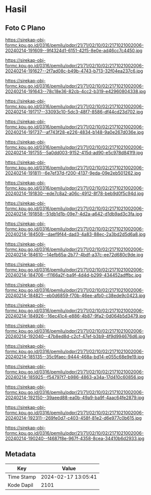 # Hasil

## Foto C Plano

https://sirekap-obj-formc.kpu.go.id/0316/pemilu/pdpr/21/71/02/10/02/2171021002006-20240214-191609--9f4324d1-6151-42f5-8e0e-ad46cc7c4450.jpg

https://sirekap-obj-formc.kpu.go.id/0316/pemilu/pdpr/21/71/02/10/02/2171021002006-20240214-191627--2f7ad08c-b49b-4743-b713-32f04ea237c6.jpg

https://sirekap-obj-formc.kpu.go.id/0316/pemilu/pdpr/21/71/02/10/02/2171021002006-20240214-191643--78c18e36-82cb-4cc2-b319-e42960804338.jpg

https://sirekap-obj-formc.kpu.go.id/0316/pemilu/pdpr/21/71/02/10/02/2171021002006-20240214-191717--33093c10-5dc3-48f7-8586-df44cd23d702.jpg

https://sirekap-obj-formc.kpu.go.id/0316/pemilu/pdpr/21/71/02/10/02/2171021002006-20240214-191737--af743f28-e226-4834-b148-9a0e267d036e.jpg

https://sirekap-obj-formc.kpu.go.id/0316/pemilu/pdpr/21/71/02/10/02/2171021002006-20240214-191755--5a0dd003-9152-415d-ad90-e5c978d841f9.jpg

https://sirekap-obj-formc.kpu.go.id/0316/pemilu/pdpr/21/71/02/10/02/2171021002006-20240214-191811--6e7ef37d-f200-4137-9eda-09e2eb501262.jpg

https://sirekap-obj-formc.kpu.go.id/0316/pemilu/pdpr/21/71/02/10/02/2171021002006-20240214-191830--ede7c8a2-a06c-4912-8f78-beb9d0f5c94d.jpg

https://sirekap-obj-formc.kpu.go.id/0316/pemilu/pdpr/21/71/02/10/02/2171021002006-20240214-191858--51db1d1b-09e7-4d2a-a642-d1db9ad3c3fa.jpg

https://sirekap-obj-formc.kpu.go.id/0316/pemilu/pdpr/21/71/02/10/02/2171021002006-20240214-184509--daef9f44-dad3-4a83-88ec-2a3bd2d5d6a8.jpg

https://sirekap-obj-formc.kpu.go.id/0316/pemilu/pdpr/21/71/02/10/02/2171021002006-20240214-184610--14efb65a-2b77-4bdf-a37c-ee72d680c9de.jpg

https://sirekap-obj-formc.kpu.go.id/0316/pemilu/pdpr/21/71/02/10/02/2171021002006-20240214-184706--f1166a2f-ba9f-4d4d-b299-434452adffbc.jpg

https://sirekap-obj-formc.kpu.go.id/0316/pemilu/pdpr/21/71/02/10/02/2171021002006-20240214-184821--eb0d6859-f70b-46ee-afb0-c38ede9c0423.jpg

https://sirekap-obj-formc.kpu.go.id/0316/pemilu/pdpr/21/71/02/10/02/2171021002006-20240214-184926--16ec41c4-e886-4b87-9fa2-0d064b5d3479.jpg

https://sirekap-obj-formc.kpu.go.id/0316/pemilu/pdpr/21/71/02/10/02/2171021002006-20240214-192040--47b8ed8d-c2cf-47ef-b3b9-4f9d994676d6.jpg

https://sirekap-obj-formc.kpu.go.id/0316/pemilu/pdpr/21/71/02/10/02/2171021002006-20240214-185135--35c9faec-9444-468a-bd14-e055c68e9e19.jpg

https://sirekap-obj-formc.kpu.go.id/0316/pemilu/pdpr/21/71/02/10/02/2171021002006-20240214-185925--f54797f7-b986-4863-a34a-17d410c60856.jpg

https://sirekap-obj-formc.kpu.go.id/0316/pemilu/pdpr/21/71/02/10/02/2171021002006-20240214-192150--39aeed88-ea0b-49a9-ba9f-4aac64fe2879.jpg

https://sirekap-obj-formc.kpu.go.id/0316/pemilu/pdpr/21/71/02/10/02/2171021002006-20240214-192311--269fe0d7-c403-458f-81e2-d6e977c0b615.jpg

https://sirekap-obj-formc.kpu.go.id/0316/pemilu/pdpr/21/71/02/10/02/2171021002006-20240214-190240--f4687f8e-967f-4358-8cea-34410b6d2933.jpg


## Metadata

| Key        | Value               |
| ---------- | ------------------- |
| Time Stamp | 2024-02-17 13:05:41 |
| Kode Dapil | 2101                |



